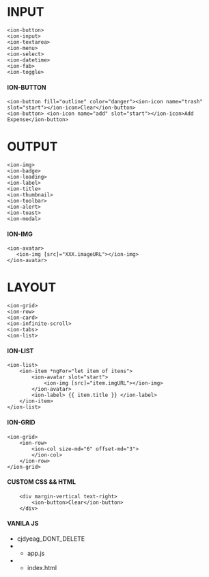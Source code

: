 # INPUT

```
<ion-button>
<ion-input>
<ion-textarea>
<ion-menu>
<ion-select>
<ion-datetime>
<ion-fab>
<ion-toggle>
```
#### ION-BUTTON

```
<ion-button fill="outline" color="danger"><ion-icon name="trash" slot="start"></ion-icon>Clear</ion-button>
<ion-button> <ion-icon name="add" slot="start"></ion-icon>Add Expense</ion-button>
```
# OUTPUT
```
<ion-img>
<ion-badge>
<ion-loading>
<ion-label>
<ion-title>
<ion-thumbnail>
<ion-toolbar>
<ion-alert>
<ion-toast>
<ion-modal>
```
#### ION-IMG
``` 
<ion-avatar>
   <ion-img [src]="XXX.imageURL"></ion-img>
</ion-avatar>
``` 

# LAYOUT
```
<ion-grid>
<ion-row>
<ion-card>
<ion-infinite-scroll>
<ion-tabs>
<ion-list>
```

#### ION-LIST
```
<ion-list>
    <ion-item *ngFor="let item of itens">
        <ion-avatar slot="start">
            <ion-img [src]="item.imgURL"></ion-img>
        </ion-avatar>
        <ion-label> {{ item.title }} </ion-label>
    </ion-item>
</ion-list>

```

#### ION-GRID
```
<ion-grid>
    <ion-row>
        <ion-col size-md="6" offset-md="3">        
        </ion-col>
    </ion-row>
</ion-grid>
```
#### CUSTOM CSS && HTML
```
    <div margin-vertical text-right>
        <ion-button>Clear</ion-button>
    </div>
```
#### VANILA JS
* cjdyeag_DONT_DELETE
* * app.js
* * index.html
